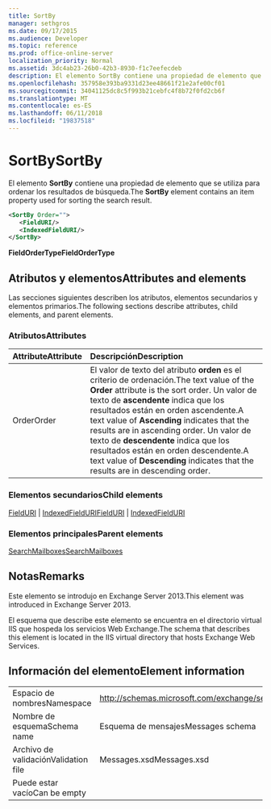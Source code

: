 ```yaml
---
title: SortBy
manager: sethgros
ms.date: 09/17/2015
ms.audience: Developer
ms.topic: reference
ms.prod: office-online-server
localization_priority: Normal
ms.assetid: 3dc4ab23-26b0-42b3-8930-f1c7eefecdeb
description: El elemento SortBy contiene una propiedad de elemento que se utiliza para ordenar los resultados de búsqueda.
ms.openlocfilehash: 357958e393ba9331d23ee48661f21e2afe00cf01
ms.sourcegitcommit: 34041125dc8c5f993b21cebfc4f8b72f0fd2cb6f
ms.translationtype: MT
ms.contentlocale: es-ES
ms.lasthandoff: 06/11/2018
ms.locfileid: "19837518"
---
```

# <a name="sortby"></a><span data-ttu-id="c9baa-103">SortBy</span><span class="sxs-lookup"><span data-stu-id="c9baa-103">SortBy</span></span>

<span data-ttu-id="c9baa-104">El elemento **SortBy** contiene una propiedad de elemento que se utiliza para ordenar los resultados de búsqueda.</span><span class="sxs-lookup"><span data-stu-id="c9baa-104">The **SortBy** element contains an item property used for sorting the search result.</span></span> 
  
```XML
<SortBy Order="">
   <FieldURI/>
   <IndexedFieldURI/>
</SortBy>
```

 <span data-ttu-id="c9baa-105">**FieldOrderType**</span><span class="sxs-lookup"><span data-stu-id="c9baa-105">**FieldOrderType**</span></span>
## <a name="attributes-and-elements"></a><span data-ttu-id="c9baa-106">Atributos y elementos</span><span class="sxs-lookup"><span data-stu-id="c9baa-106">Attributes and elements</span></span>

<span data-ttu-id="c9baa-107">Las secciones siguientes describen los atributos, elementos secundarios y elementos primarios.</span><span class="sxs-lookup"><span data-stu-id="c9baa-107">The following sections describe attributes, child elements, and parent elements.</span></span>
  
### <a name="attributes"></a><span data-ttu-id="c9baa-108">Atributos</span><span class="sxs-lookup"><span data-stu-id="c9baa-108">Attributes</span></span>

|<span data-ttu-id="c9baa-109">**Attribute**</span><span class="sxs-lookup"><span data-stu-id="c9baa-109">**Attribute**</span></span>|<span data-ttu-id="c9baa-110">**Descripción**</span><span class="sxs-lookup"><span data-stu-id="c9baa-110">**Description**</span></span>|
|:-----|:-----|
|<span data-ttu-id="c9baa-111">Order</span><span class="sxs-lookup"><span data-stu-id="c9baa-111">Order</span></span>  <br/> |<span data-ttu-id="c9baa-112">El valor de texto del atributo **orden** es el criterio de ordenación.</span><span class="sxs-lookup"><span data-stu-id="c9baa-112">The text value of the **Order** attribute is the sort order.</span></span> <span data-ttu-id="c9baa-113">Un valor de texto de **ascendente** indica que los resultados están en orden ascendente.</span><span class="sxs-lookup"><span data-stu-id="c9baa-113">A text value of **Ascending** indicates that the results are in ascending order.</span></span> <span data-ttu-id="c9baa-114">Un valor de texto de **descendente** indica que los resultados están en orden descendente.</span><span class="sxs-lookup"><span data-stu-id="c9baa-114">A text value of **Descending** indicates that the results are in descending order.</span></span>  <br/> |
   
### <a name="child-elements"></a><span data-ttu-id="c9baa-115">Elementos secundarios</span><span class="sxs-lookup"><span data-stu-id="c9baa-115">Child elements</span></span>

<span data-ttu-id="c9baa-116">[FieldURI](fielduri.md) | [IndexedFieldURI](indexedfielduri.md)</span><span class="sxs-lookup"><span data-stu-id="c9baa-116">[FieldURI](fielduri.md) | [IndexedFieldURI](indexedfielduri.md)</span></span>
  
### <a name="parent-elements"></a><span data-ttu-id="c9baa-117">Elementos principales</span><span class="sxs-lookup"><span data-stu-id="c9baa-117">Parent elements</span></span>

[<span data-ttu-id="c9baa-118">SearchMailboxes</span><span class="sxs-lookup"><span data-stu-id="c9baa-118">SearchMailboxes</span></span>](searchmailboxes.md)
  
## <a name="remarks"></a><span data-ttu-id="c9baa-119">Notas</span><span class="sxs-lookup"><span data-stu-id="c9baa-119">Remarks</span></span>

<span data-ttu-id="c9baa-120">Este elemento se introdujo en Exchange Server 2013.</span><span class="sxs-lookup"><span data-stu-id="c9baa-120">This element was introduced in Exchange Server 2013.</span></span>
  
<span data-ttu-id="c9baa-121">El esquema que describe este elemento se encuentra en el directorio virtual IIS que hospeda los servicios Web Exchange.</span><span class="sxs-lookup"><span data-stu-id="c9baa-121">The schema that describes this element is located in the IIS virtual directory that hosts Exchange Web Services.</span></span>
  
## <a name="element-information"></a><span data-ttu-id="c9baa-122">Información del elemento</span><span class="sxs-lookup"><span data-stu-id="c9baa-122">Element information</span></span>

|||
|:-----|:-----|
|<span data-ttu-id="c9baa-123">Espacio de nombres</span><span class="sxs-lookup"><span data-stu-id="c9baa-123">Namespace</span></span>  <br/> |http://schemas.microsoft.com/exchange/services/2006/messages  <br/> |
|<span data-ttu-id="c9baa-124">Nombre de esquema</span><span class="sxs-lookup"><span data-stu-id="c9baa-124">Schema name</span></span>  <br/> |<span data-ttu-id="c9baa-125">Esquema de mensajes</span><span class="sxs-lookup"><span data-stu-id="c9baa-125">Messages schema</span></span>  <br/> |
|<span data-ttu-id="c9baa-126">Archivo de validación</span><span class="sxs-lookup"><span data-stu-id="c9baa-126">Validation file</span></span>  <br/> |<span data-ttu-id="c9baa-127">Messages.xsd</span><span class="sxs-lookup"><span data-stu-id="c9baa-127">Messages.xsd</span></span>  <br/> |
|<span data-ttu-id="c9baa-128">Puede estar vacío</span><span class="sxs-lookup"><span data-stu-id="c9baa-128">Can be empty</span></span>  <br/> ||
   

